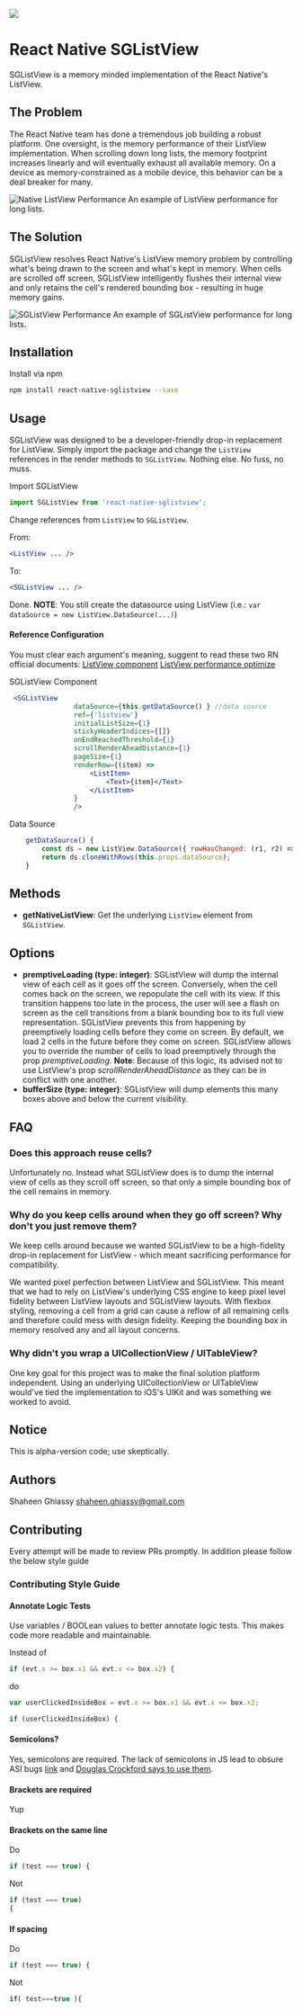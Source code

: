 ![](https://travis-ci.org/sghiassy/react-native-sglistview.svg?branch=master)

# React Native SGListView

SGListView is a memory minded implementation of the React Native's ListView.

## The Problem

The React Native team has done a tremendous job building a robust platform. One oversight, is the memory performance of their ListView implementation. When scrolling down long lists, the memory footprint increases linearly and will eventually exhaust all available memory. On a device as memory-constrained as a mobile device, this behavior can be a deal breaker for many.

![Native ListView Performance](http://cl.ly/image/1E1Q2M2x1Y3F/Before.png)
An example of ListView performance for long lists.

## The Solution

SGListView resolves React Native's ListView memory problem by controlling what's being drawn to the screen and what's kept in memory. When cells are scrolled off screen, SGListView intelligently flushes their internal view and only retains the cell's rendered bounding box - resulting in huge memory gains.

![SGListView Performance](http://cl.ly/image/3e2y0a1C1n0K/After.png)
An example of SGListView performance for long lists.


## Installation

Install via npm

```bash
npm install react-native-sglistview --save
```

## Usage

SGListView was designed to be a developer-friendly drop-in replacement for ListView. Simply import the package and change the `ListView` references in the render methods to `SGListView`. Nothing else. No fuss, no muss.

Import SGListView

```js
import SGListView from 'react-native-sglistview';
```

Change references from `ListView` to `SGListView`.

From:
```jsx
<ListView ... />
```
To:
```jsx
<SGListView ... />
```

Done.
**NOTE**: You still create the datasource using ListView (i.e.: `var dataSource = new ListView.DataSource(...)`)

#### Reference Configuration
You must clear each argument's meaning, suggent to read these two RN official documents: [ListView component](http://facebook.github.io/react-native/releases/0.31/docs/listview.html)  [ListView performance optimize](http://facebook.github.io/react-native/releases/0.31/docs/performance.html#listview-initial-rendering-is-too-slow-or-scroll-performance-is-bad-for-large-lists)

SGListView Component
```jsx
 <SGListView
                dataSource={this.getDataSource() } //data source
                ref={'listview'}
                initialListSize={1}
                stickyHeaderIndices={[]}
                onEndReachedThreshold={1}
                scrollRenderAheadDistance={1}
                pageSize={1}
                renderRow={(item) =>
                    <ListItem>
                        <Text>{item}</Text>
                    </ListItem>
                }
                />
```
Data Source
```js
    getDataSource() {
        const ds = new ListView.DataSource({ rowHasChanged: (r1, r2) => r1.id !== r2.id });
        return ds.cloneWithRows(this.props.dataSource);
    }
```

## Methods

  * **getNativeListView**: Get the underlying `ListView` element from `SGListView`.

## Options

  * **premptiveLoading (type: integer)**: SGListView will dump the internal view of each cell as it goes off the screen. Conversely, when the cell comes back on the screen, we repopulate the cell with its view. If this transition happens too late in the process, the user will see a flash on screen as the cell transitions from a blank bounding box to its full view representation. SGListView prevents this from happening by preemptively loading cells before they come on screen. By default, we load 2 cells in the future before they come on screen. SGListView allows you to override the number of cells to load preemptively through the prop *premptiveLoading*. **Note**: Because of this logic, its advised not to use ListView's prop *scrollRenderAheadDistance* as they can be in conflict with one another.
  * **bufferSize (type: integer)**: SGListView will dump elements this many boxes above and below the current visibility.

## FAQ

### Does this approach reuse cells?

Unfortunately no. Instead what SGListView does is to dump the internal view of cells as they scroll off screen, so that only a simple bounding box of the cell remains in memory.

### Why do you keep cells around when they go off screen? Why don't you just remove them?

We keep cells around because we wanted SGListView to be a high-fidelity drop-in replacement for ListView - which meant sacrificing performance for compatibility.

We wanted pixel perfection between ListView and SGListView. This meant that we had to rely on ListView's underlying CSS engine to keep pixel level fidelity between ListView layouts and SGListView layouts. With flexbox styling, removing a cell from a grid can cause a reflow of all remaining cells and therefore could mess with design fidelity. Keeping the bounding box in memory resolved any and all layout concerns.

### Why didn't you wrap a UICollectionView / UITableView?

One key goal for this project was to make the final solution platform independent. Using an underlying UICollectionView or UITableView would've tied the implementation to iOS's UIKit and was something we worked to avoid.

## Notice

This is alpha-version code; use skeptically.

## Authors

Shaheen Ghiassy <shaheen.ghiassy@gmail.com>

## Contributing

Every attempt will be made to review PRs promptly. In addition please follow the below style guide

### Contributing Style Guide

#### Annotate Logic Tests

Use variables / BOOLean values to better annotate logic tests. This makes code more readable and maintainable.

Instead of

```js
if (evt.x >= box.x1 && evt.x <= box.x2) {
```

do

```js
var userClickedInsideBox = evt.x >= box.x1 && evt.x <= box.x2;

if (userClickedInsideBox) {
```

#### Semicolons?

Yes, semicolons are required. The lack of semicolons in JS lead to obsure ASI bugs [link](http://stackoverflow.com/questions/444080/do-you-recommend-using-semicolons-after-every-statement-in-javascript) and [Douglas Crockford says to use them](http://javascript.crockford.com/code.html).

#### Brackets are required

Yup

#### Brackets on the same line

Do

```js
if (test === true) {
```

Not

```js
if (test === true)
{
```

#### If spacing

Do

```js
if (test === true) {
```

Not

```js
if( test===true ){
```
